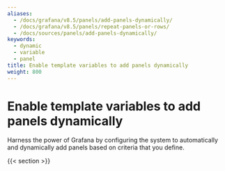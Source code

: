 ```yaml
---
aliases:
  - /docs/grafana/v8.5/panels/add-panels-dynamically/
  - /docs/grafana/v8.5/panels/repeat-panels-or-rows/
  - /docs/sources/panels/add-panels-dynamically/
keywords:
  - dynamic
  - variable
  - panel
title: Enable template variables to add panels dynamically
weight: 800
---
```


# Enable template variables to add panels dynamically

Harness the power of Grafana by configuring the system to automatically and dynamically add panels based on criteria that you define.

{{< section >}}
